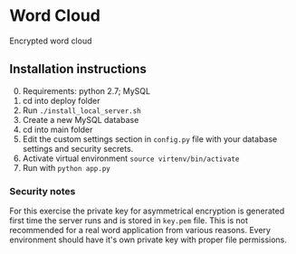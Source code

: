 # Word Cloud

Encrypted word cloud


## Installation instructions

0. Requirements: python 2.7; MySQL
1. cd into deploy folder
2. Run ```./install_local_server.sh```
3. Create a new MySQL database
4. cd into main folder
5. Edit the custom settings section in ```config.py``` file with your database settings and security secrets.
6. Activate virtual environment ```source virtenv/bin/activate```
6. Run with ```python app.py```
 

### Security notes
For this exercise the private key for asymmetrical encryption is generated first time the server runs and is stored in ```key.pem``` file. This is not recommended for a real word application from various reasons. Every environment should have it's own private key with proper file permissions.